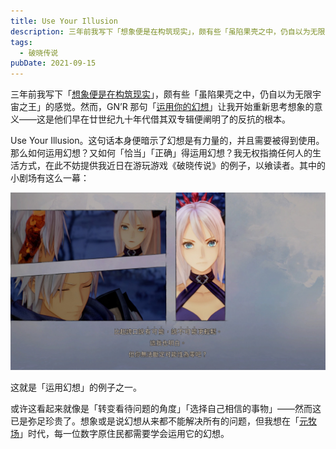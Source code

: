 ```yaml
---
title: Use Your Illusion
description: 三年前我写下「想象便是在构筑现实」，颇有些「虽陷果壳之中，仍自以为无限宇宙之王」的感觉。然而，GN’R 那句「运用你的幻想」让我开始重新思考想象的意义——这是他们早在廿世纪九十年代借其双专辑便阐明了的反抗的根本。
tags:
  - 破晓传说
pubDate: 2021-09-15
---
```


三年前我写下「[想象便是在构筑现实](/blog/a-chuni-manifesto/)」，颇有些「虽陷果壳之中，仍自以为无限宇宙之王」的感觉。然而，GN’R 那句「[运用你的幻想](https://en.wikipedia.org/wiki/Use_Your_Illusion)」让我开始重新思考想象的意义——这是他们早在廿世纪九十年代借其双专辑便阐明了的反抗的根本。

Use Your Illusion。这句话本身便暗示了幻想是有力量的，并且需要被得到使用。那么如何运用幻想？又如何「恰当」「正确」得运用幻想？我无权指摘任何人的生活方式，在此不妨提供我近日在游玩游戏《破晓传说》的例子，以飨读者。其中的小剧场有这么一幕：

![《破晓传说》中的一幕小剧场](../images/toa.jpg)

这就是「运用幻想」的例子之一。

或许这看起来就像是「转变看待问题的角度」「选择自己相信的事物」——然而这已是弥足珍贵了。想象或是说幻想从来都不能解决所有的问题，但我想在「[元牧场](https://www.solidot.org/story?sid=68801)」时代，每一位数字原住民都需要学会运用它的幻想。